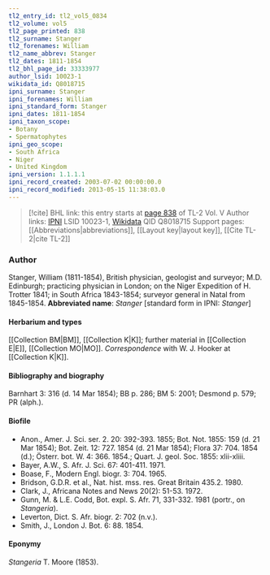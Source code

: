 ```yaml
---
tl2_entry_id: tl2_vol5_0834
tl2_volume: vol5
tl2_page_printed: 838
tl2_surname: Stanger
tl2_forenames: William
tl2_name_abbrev: Stanger
tl2_dates: 1811-1854
tl2_bhl_page_id: 33333977
author_lsid: 10023-1
wikidata_id: Q8018715
ipni_surname: Stanger
ipni_forenames: William
ipni_standard_form: Stanger
ipni_dates: 1811-1854
ipni_taxon_scope: 
- Botany
- Spermatophytes
ipni_geo_scope: 
- South Africa
- Niger
- United Kingdom
ipni_version: 1.1.1.1
ipni_record_created: 2003-07-02 00:00:00.0
ipni_record_modified: 2013-05-15 11:38:03.0
---
```


> [!cite] BHL link: this entry starts at [page 838](https://www.biodiversitylibrary.org/page/33333977) of TL-2 Vol. V
> Author links: [IPNI](https://www.ipni.org/a/10023-1) LSID 10023-1, [Wikidata](https://www.wikidata.org/wiki/Q8018715) QID Q8018715
> Support pages: [[Abbreviations|abbreviations]], [[Layout key|layout key]], [[Cite TL-2|cite TL-2]]

### Author

Stanger, William (1811-1854), British physician, geologist and surveyor; M.D. Edinburgh; practicing physician in London; on the Niger Expedition of H. Trotter 1841; in South Africa 1843-1854; surveyor general in Natal from 1845-1854. 
**Abbreviated name**: *Stanger* \[standard form in IPNI: *Stanger*\]

#### Herbarium and types

[[Collection BM|BM]], [[Collection K|K]]; further material in [[Collection E|E]], [[Collection MO|MO]]. *Correspondence* with W. J. Hooker at [[Collection K|K]].

#### Bibliography and biography

Barnhart 3: 316 (d. 14 Mar 1854); BB p. 286; BM 5: 2001; Desmond p. 579; PR (alph.).

#### Biofile

- Anon., Amer. J. Sci. ser. 2. 20: 392-393. 1855; Bot. Not. 1855: 159 (d. 21 Mar 1854); Bot. Zeit. 12: 727. 1854 (d. 21 Mar 1854); Flora 37: 704. 1854 (d.); Österr. bot. W. 4: 366. 1854.; Quart. J. geol. Soc. 1855: xlii-xliii.
- Bayer, A.W., S. Afr. J. Sci. 67: 401-411. 1971.
- Boase, F., Modern Engl. biogr. 3: 704. 1965.
- Bridson, G.D.R. et al., Nat. hist. mss. res. Great Britain 435.2. 1980.
- Clark, J., Africana Notes and News 20(2): 51-53. 1972.
- Gunn, M. & L.E. Codd, Bot. expl. S. Afr. 71, 331-332. 1981 (portr., on *Stangeria*).
- Leverton, Dict. S. Afr. biogr. 2: 702 (n.v.).
- Smith, J., London J. Bot. 6: 88. 1854.

#### Eponymy

*Stangeria* T. Moore (1853).

